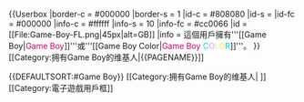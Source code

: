 {{Userbox
  |border-c = #000000
  |border-s = 1
  |id-c = #808080
  |id-s =
  |id-fc = #000000
  |info-c = #ffffff
  |info-s = 10
  |info-fc = #cc0066
  |id = [[File:Game-Boy-FL.png|45px|alt=GB]]
  |info = 這個用戶擁有'''[[Game Boy|<span style="color: #cc0066;">Game&nbsp;Boy</span>]]'''或'''[[Game Boy Color|<span style="color: #cc0066;">Game&nbsp;Boy&nbsp;</span><span style="color:#00d5d8;">C</span><span style="color:#ce9eff;">O</span><span style="color:#cfff96;">L</span><span style="color:#ffe628;">O</span><span style="color:#00d5d8;">R</span>]]'''。
}}<includeonly>[[Category:拥有Game Boy的维基人|{{PAGENAME}}]]</includeonly><noinclude>

{{DEFAULTSORT:#Game Boy}}
[[Category:拥有Game Boy的维基人| ]]
[[Category:電子遊戲用戶框]]
</noinclude>